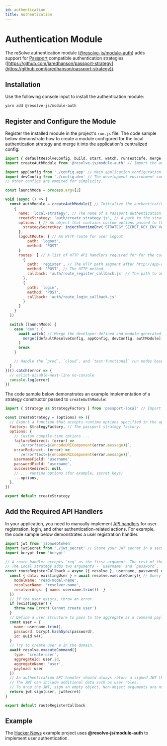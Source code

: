 ```yaml
---
id: authentication
title: Authentication
---
```


# Authentication Module

The reSolve authentication module ([@resolve-js/module-auth](https://www.npmjs.com/package/@resolve-js/module-auth)) adds support for [Passport](https://www.passportjs.org/) compatible authentication strategies ([https://github.com/jaredhanson/passport-strategy](https://github.com/jaredhanson/passport-strategy)).

## Installation

Use the following console input to install the authentication module:

```sh
yarn add @resolve-js/module-auth
```

## Register and Configure the Module

Register the installed module in the project's `run.js` file. The code sample below demonstrate how to create a module configured for the local authentication strategy and merge it into the application's centralized config:

```js title="run.js"
import { defaultResolveConfig, build, start, watch, runTestcafe, merge, injectRuntimeEnv } from '@resolve-js/scripts'
import createAuthModule from '@resolve-js/module-auth' // Import the authentication module.

import appConfig from './config.app' // Main application configuration file that defines the domain logic.
import devConfig from './config.dev' // The development environment configuration. 
// Other configs are ommited for simplicity.

const launchMode = process.argv[2]

void (async () => {
  const authModule = createAuthModule([ // Initialize the authentication module with settings specified below.
    {
      name: 'local-strategy', // The name of a Passport authentication strategy to use.
      createStrategy: 'auth/create_strategy.js', // A path to the strategy constructor file within the project.
      options: { // An object that contains custom options passed to the strategy constructor.
        strategySecretKey: injectRuntimeEnv('STRATEGY_SECRET_KEY_ENV_VARIABLE_NAME')
      },
      logoutRoute: { // An HTTP route for user logout.
          path: 'logout',
          method: 'POST'
      }
      routes: [ // A list of HTTP API handlers required for for the current strategy. 
        {
          path: 'register', // The HTTP path segment after http://app-domain.tld/rootPath/api/.
          method: 'POST', // The HTTP method.
          callback: 'auth/route_register_callback.js' // The path to an API handler deffinition.
        },
        {
          path: 'login',
          method: 'POST',
          callback: 'auth/route_login_callback.js'
        }
      ]
    }
  ])

  switch (launchMode) {
    case 'dev': {
      await watch( // Merge the developer-defined and module-generated configuration objects.
        merge([defaultResolveConfig, appConfig, devConfig, authModule])
      )
      break
    }

    // Handle the `prod`, `cloud`, and `test:functional` run modes based on your requirements.
  }
})().catch(error => {
  // eslint-disable-next-line no-console
  console.log(error)
})
```

The code sample below demonstrates an example implementation of a strategy constructor passed to `createAuthModule`:

```js title="auth/create_strategy.js"
import { Strategy as StrategyFactory } from 'passport-local' // Import the passport strategy.

const createStrategy = (options) => ({
  // Export a function that accepts runtime options specified in the application config.
  factory: StrategyFactory, // The passport strategy factory.
  options: {
    // Custom compile-time options ...
    failureRedirect: (error) =>
      `/error?text=${encodeURIComponent(error.message)}`,
    errorRedirect: (error) =>
      `/error?text=${encodeURIComponent(error.message)}`,
    usernameField: 'username',
    passwordField: 'username',
    successRedirect: null,
    // ... runtime options (for example, secret keys)
    ...options,
  },
})

export default createStrategy
```

## Add the Required API Handlers

In your application, you need to manually implement [API handlers](../api-handlers.md) for user registration, login, and other authentication-related actions. For example, the code sample below demonstrates a user registration handler.

```js title="auth/route_register_callback.js"
import jwt from 'jsonwebtoken'
import jwtSecret from './jwt_secret' // Store your JWT secret in a secure location, for example an environment variable
import bcrypt from 'bcrypt'

// A route handler accepts `req` as the first argument. The rest of the arguments depend on the used strategy.
// The Local strategy adds two arguments - `username` and `password`.
const routeRegisterCallback = async ({ resolve }, username, password) => {
  const { data: existingUser } = await resolve.executeQuery({ // Query a read model to check if the user already exists.
    modelName: 'read-model-name',
    resolverName: 'resolver-name',
    resolverArgs: { name: username.trim())  }
  })
  // If the user exists, throw an error. 
  if (existingUser) {
    throw new Error('Cannot create user')
  }
  // Define a user structure to pass to the aggregate as a command payload and save to the JWT.
  const user = {
    name: username.trim(),
    password: bcrypt.hashSync(password),
    id: uuid.v4()
  }
  // Try to create user a in the domain.
  await resolve.executeCommand({
    type: 'create-user',
    aggregateId: user.id,
    aggregateName: 'user',
    payload: user
  })
  // An authentication API handler should always return a signed JWT that encodes the user structure. 
  // The JWT can include additional data such as user roles.
  // To drop the JWT, sign an empty object. Non-object arguments are not allowed.
  return jwt.sign(user, jwtSecret)
}

export default routeRegisterCallback
```

## Example

The [Hacker News](https://github.com/reimagined/resolve/tree/dev/examples/js/hacker-news) example project uses **@resolve-js/module-auth** to implement user authentication.